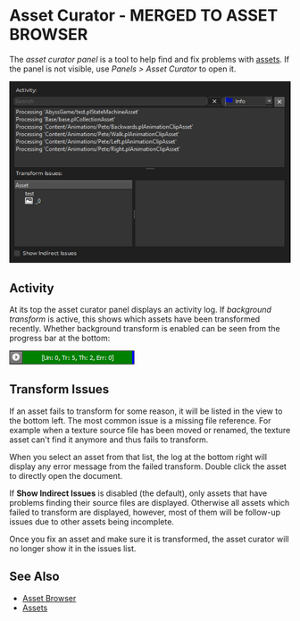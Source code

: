 # Asset Curator - MERGED TO ASSET BROWSER

The *asset curator panel* is a tool to help find and fix problems with [assets](assets-overview.md). If the panel is not visible, use *Panels > Asset Curator* to open it.

![Asset Curator Panel](media/asset-curator.png)

## Activity

At its top the asset curator panel displays an activity log. If *background transform* is active, this shows which assets have been transformed recently. Whether background transform is enabled can be seen from the progress bar at the bottom:

![Transform Progress](media/transform-progress.png)

## Transform Issues

If an asset fails to transform for some reason, it will be listed in the view to the bottom left. The most common issue is a missing file reference. For example when a texture source file has been moved or renamed, the texture asset can't find it anymore and thus fails to transform.

When you select an asset from that list, the log at the bottom right will display any error message from the failed transform. Double click the asset to directly open the document.

If **Show Indirect Issues** is disabled (the default), only assets that have problems finding their source files are displayed. Otherwise all assets which failed to transform are displayed, however, most of them will be follow-up issues due to other assets being incomplete.

Once you fix an asset and make sure it is transformed, the asset curator will no longer show it in the issues list.

## See Also


* [Asset Browser](asset-browser.md)
* [Assets](assets-overview.md)
